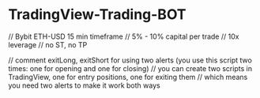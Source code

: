 # TradingView-Trading-BOT

// Bybit ETH-USD 15 min timeframe
// 5% - 10% capital per trade
// 10x leverage
// no ST, no TP

// comment exitLong, exitShort for using two alerts (you use this script two times: one for opening and one for closing)
// you can create two scripts in TradingView, one for entry positions, one for exiting them
// which means you need two alerts to make it work both ways
